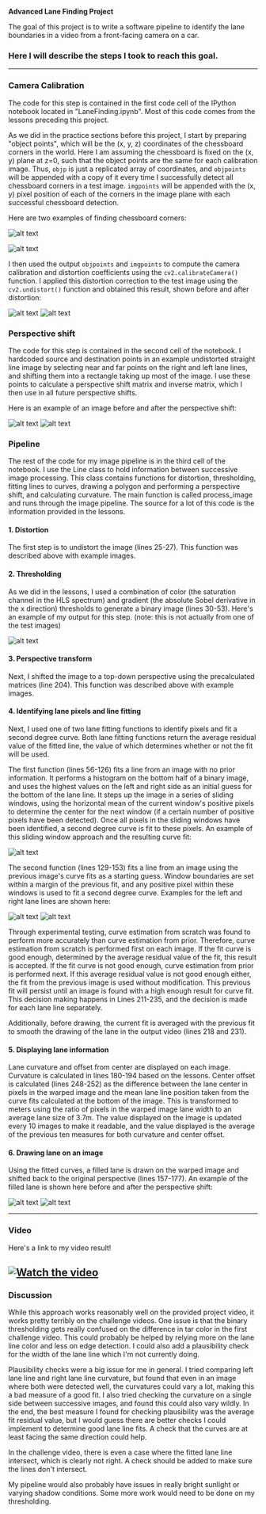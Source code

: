 **Advanced Lane Finding Project**

The goal of this project is to write a software pipeline to identify the lane boundaries in a video from a front-facing camera on a car. 

[//]: # (Image References)

[image1]: ./output_images/chessboard1.png "Finding chessboard corners"
[image2]: ./output_images/chessboard2.png "Finding chessboard corners"
[image3]: ./output_images/chessboard1dist.png "Raw camera image"
[image4]: ./output_images/chessboard1undist.png "Undistorted camera image"
[image5]: ./output_images/fill_poly.png "Using fitted lines to draw a polygon"
[image6]: ./output_images/perShiftpoly.png "Polygon after perspective shift"
[image7]: ./output_images/perTransAft.png "After perspective shift"
[image8]: ./output_images/perTransb4.png "Before perspective shift"
[image9]: ./output_images/rectangles.png "Using sliding window approach"
[image10]: ./output_images/thresholding.png "Thresholding image with color and edges"
[image11]: ./output_images/left_fit.png "Fitting left lane from previous"
[image12]: ./output_images/right_fit.png "Fitting right lane from previous"
[image13]: ./output_images/cover_image.png "Watch the video!"


### Here I will describe the steps I took to reach this goal.

---


### Camera Calibration


The code for this step is contained in the first code cell of the IPython notebook located in "LaneFinding.ipynb". Most of this code comes from the lessons preceding this project.  

As we did in the practice sections before this project, I start by preparing "object points", which will be the (x, y, z) coordinates of the chessboard corners in the world. Here I am assuming the chessboard is fixed on the (x, y) plane at z=0, such that the object points are the same for each calibration image.  Thus, `objp` is just a replicated array of coordinates, and `objpoints` will be appended with a copy of it every time I successfully detect all chessboard corners in a test image.  `imgpoints` will be appended with the (x, y) pixel position of each of the corners in the image plane with each successful chessboard detection.  

Here are two examples of finding chessboard corners:


![alt text][image1]


![alt text][image2]

I then used the output `objpoints` and `imgpoints` to compute the camera calibration and distortion coefficients using the `cv2.calibrateCamera()` function.  I applied this distortion correction to the test image using the `cv2.undistort()` function and obtained this result, shown before and after distortion: 

![alt text][image3]
![alt text][image4]


### Perspective shift

The code for this step is contained in the second cell of the notebook. I hardcoded source and destination points in an example undistorted straight line image by selecting near and far points on the right and left lane lines, and shifting them into a rectangle taking up most of the image. I use these points to calculate a perspective shift matrix and inverse matrix, which I then use in all future perspective shifts.

Here is an example of an image before and after the perspective shift:

![alt text][image8]
![alt text][image7]


### Pipeline 

The rest of the code for my image pipeline is in the third cell of the notebook. I use the Line class to hold information between successive image processing. This class contains functions for distortion, thresholding, fitting lines to curves, drawing a polygon and performing a perspective shift, and calculating curvature. The main function is called process_image and runs through the image pipeline. The source for a lot of this code is the information provided in the lessons.

#### 1. Distortion 

The first step is to undistort the image (lines 25-27). This function was described above with example images.

#### 2. Thresholding 

As we did in the lessons, I used a combination of color (the saturation channel in the HLS spectrum) and gradient (the absolute Sobel derivative in the x direction) thresholds to generate a binary image (lines 30-53).  Here's an example of my output for this step.  (note: this is not actually from one of the test images)

![alt text][image10]

#### 3. Perspective transform

Next, I shifted the image to a top-down perspective using the precalculated matrices (line 204). This function was described above with example images.

#### 4. Identifying lane pixels and line fitting

Next, I used one of two lane fitting functions to identify pixels and fit a second degree curve. Both lane fitting functions return the average residual value of the fitted line, the value of which determines whether or not the fit will be used.

The first function (lines 56-126) fits a line from an image with no prior information. It performs a histogram on the bottom half of a binary image, and uses the highest values on the left and right side as an initial guess for the bottom of the lane line. It steps up the image in a series of sliding windows, using the horizontal mean of the current window's positive pixels to determine the center for the next window (if a certain number of positive pixels have been detected). Once all pixels in the sliding windows have been identified, a second degree curve is fit to these pixels. An example of this sliding window approach and the resulting curve fit:

![alt text][image9]

The second function (lines 129-153) fits a line from an image using the previous image's curve fits as a starting guess. Window boundaries are set within a margin of the previous fit, and any positive pixel within these windows is used to fit a second degree curve. Examples for the left and right lane lines are shown here:

![alt text][image11]
![alt text][image12]

Through experimental testing, curve estimation from scratch was found to perform more accurately than curve estimation from prior. Therefore, curve estimation from scratch is performed first on each image. If the fit curve is good enough, determined by the average residual value of the fit, this result is accepted. If the fit curve is not good enough, curve estimation from prior is performed next. If this average residual value is not good enough either, the fit from the previous image is used without modification. This previous fit will persist until an image is found with a high enough result for curve fit. This decision making happens in Lines 211-235, and the decision is made for each lane line separately.

Additionally, before drawing, the current fit is averaged with the previous fit to smooth the drawing of the lane in the output video (lines 218 and 231).

#### 5. Displaying lane information

Lane curvature and offset from center are displayed on each image. Curvature is calculated in lines 180-194 based on the lessons. Center offset is calculated (lines 248-252) as the difference between the lane center in pixels in the warped image and the mean lane line position taken from the curve fits calculated at the bottom of the image. This is transformed to meters using the ratio of pixels in the warped image lane width to an average lane size of 3.7m. The value displayed on the image is updated every 10 images to make it readable, and the value displayed is the average of the previous ten measures for both curvature and center offset.

#### 6. Drawing lane on an image

Using the fitted curves, a filled lane is drawn on the warped image and shifted back to the original perspective (lines 157-177). An example of the filled lane is shown here before and after the perspective shift:

![alt text][image5]
![alt text][image6]

---

### Video

Here's a link to my video result!

[![Watch the video][image13]](https://youtu.be/0oPe_fMTp50)
---

### Discussion

While this approach works reasonably well on the provided project video, it works pretty terribly on the challenge videos. One issue is that the binary thresholding gets really confused on the difference in tar color in the first challenge video. This could probably be helped by relying more on the lane line color and less on edge detection. I could also add a plausibility check for the width of the lane line which I'm not currently doing. 

Plausibility checks were a big issue for me in general. I tried comparing left lane line and right lane line curvature, but found that even in an image where both were detected well, the curvatures could vary a lot, making this a bad measure of a good fit. I also tried checking the curvature on a single side between successive images, and found this could also vary wildly. In the end, the best measure I found for checking plausibility was the average fit residual value, but I would guess there are better checks I could implement to determine good lane line fits. A check that the curves are at least facing the same direction could help.

In the challenge video, there is even a case where the fitted lane line intersect, which is clearly not right. A check should be added to make sure the lines don't intersect.

My pipeline would also probably have issues in really bright sunlight or varying shadow conditions. Some more work would need to be done on my thresholding.
